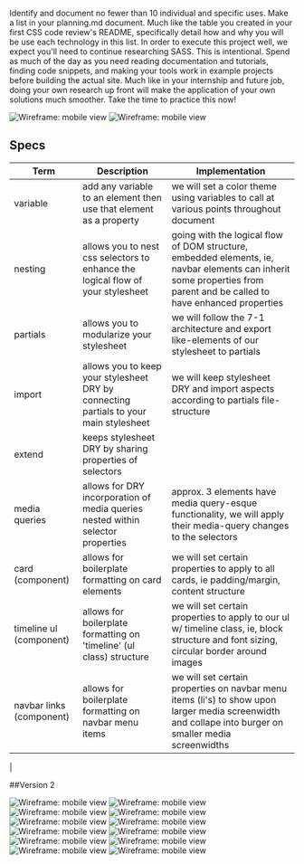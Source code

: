 Identify and document no fewer than 10 individual and specific uses. Make a list in your planning.md document.
Much like the table you created in your first CSS code review's README, specifically detail how and why you will be use each technology in this list.
In order to execute this project well, we expect you'll need to continue researching SASS. This is intentional. Spend as much of the day as you need reading documentation and tutorials, finding code snippets, and making your tools work in example projects before building the actual site. Much like in your internship and future job, doing your own research up front will make the application of your own solutions much smoother. Take the time to practice this now!

![Wireframe: mobile view](img/desktop.png?raw=true)
![Wireframe: mobile view](img/mobile.png?raw=true)
## Specs
| Term  | Description | Implementation |
| ---------- | ----------- | -------------- |
|variable | add any variable to an element then use that element as a property | we will set a color theme using variables to call at various points throughout document |
|nesting | allows you to nest css selectors to enhance the logical flow of your stylesheet | going with the logical flow of DOM structure, embedded elements, ie, navbar elements can inherit some properties from parent and be called to have enhanced properties |
|partials | allows you to modularize your stylesheet | we will follow the 7-1 architecture and export like-elements of our stylesheet to partials|
|import | allows you to keep your stylesheet DRY by connecting partials to your main stylesheet | we will keep stylesheet DRY and import aspects according to partials file-structure |
|extend| keeps stylesheet DRY by sharing properties of selectors |  |
|media queries| allows for DRY incorporation of media queries nested within selector properties | approx. 3 elements have media query-esque functionality, we will apply their media-query changes to the selectors |
|card (component)| allows for boilerplate formatting on card elements | we will set certain properties to apply to all cards, ie padding/margin, content structure |
|timeline ul (component)| allows for boilerplate formatting on 'timeline' (ul class) structure| we will set certain properties to apply to our ul w/ timeline class, ie, block structure and font sizing, circular border around images |
| navbar links (component)| allows for boilerplate formatting on navbar menu items  | we will set certain properties on navbar menu items (li's) to show upon larger media screenwidth and collape into burger on smaller media screenwidths |
|


##Version 2

![Wireframe: mobile view](img/1-desktop-lg-view.jpg?raw=true)
![Wireframe: mobile view](img/2-mobile-lg-view.jpg?raw=true)
![Wireframe: mobile view](img/2-A-navbar.jpg?raw=true)
![Wireframe: mobile view](img/3-A-masthead1.jpg?raw=true)
![Wireframe: mobile view](img/1-desktop-lg-view.jpg?raw=true)
![Wireframe: mobile view](img/3-B-masthead.jpg?raw=true)
![Wireframe: mobile view](img/3-sidebar-component.jpg?raw=true)
![Wireframe: mobile view](img/4-sidebar.jpg?raw=true)
![Wireframe: mobile view](img/5-container-component.jpg?raw=true)
![Wireframe: mobile view](img/6-container-component.jpg?raw=true)
![Wireframe: mobile view](img/7-card-component.jpg?raw=true)
![Wireframe: mobile view](img/8-container-2.jpg?raw=true)
